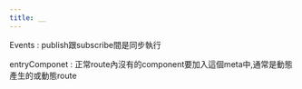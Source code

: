 ```yaml
---
title: __
---
```


Events : publish跟subscribe間是同步執行

entryComponet : 正常route內沒有的component要加入這個meta中,通常是動態產生的或動態route

